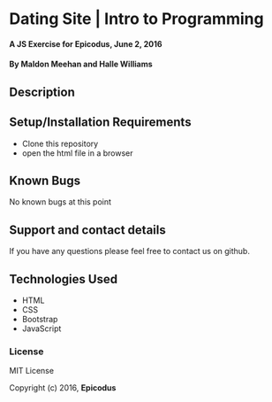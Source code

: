 # Dating Site | Intro to Programming

#### A JS Exercise for Epicodus, June 2, 2016

#### By **Maldon Meehan and Halle Williams**

## Description

## Setup/Installation Requirements

* Clone this repository
* open the html file in a browser

## Known Bugs

No known bugs at this point

## Support and contact details

If you have any questions please feel free to contact us on github.

## Technologies Used

* HTML
* CSS
* Bootstrap
* JavaScript

### License

MIT License

Copyright (c) 2016, **Epicodus**
